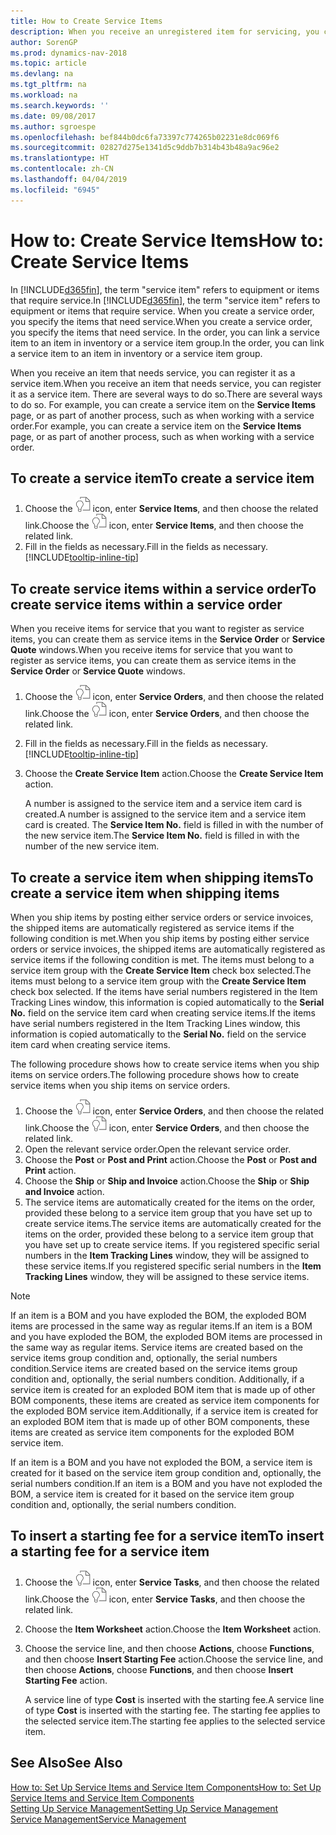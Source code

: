 ```yaml
---
title: How to Create Service Items
description: When you receive an unregistered item for servicing, you can register it as a service item.
author: SorenGP
ms.prod: dynamics-nav-2018
ms.topic: article
ms.devlang: na
ms.tgt_pltfrm: na
ms.workload: na
ms.search.keywords: ''
ms.date: 09/08/2017
ms.author: sgroespe
ms.openlocfilehash: bef844b0dc6fa73397c774265b02231e8dc069f6
ms.sourcegitcommit: 02827d275e1341d5c9ddb7b314b43b48a9ac96e2
ms.translationtype: HT
ms.contentlocale: zh-CN
ms.lasthandoff: 04/04/2019
ms.locfileid: "6945"
---
```

# <a name="how-to-create-service-items"></a><span data-ttu-id="4bcd1-103">How to: Create Service Items</span><span class="sxs-lookup"><span data-stu-id="4bcd1-103">How to: Create Service Items</span></span>
<span data-ttu-id="4bcd1-104">In [!INCLUDE[d365fin](includes/d365fin_md.md)], the term "service item" refers to equipment or items that require service.</span><span class="sxs-lookup"><span data-stu-id="4bcd1-104">In [!INCLUDE[d365fin](includes/d365fin_md.md)], the term "service item" refers to equipment or items that require service.</span></span> <span data-ttu-id="4bcd1-105">When you create a service order, you specify the items that need service.</span><span class="sxs-lookup"><span data-stu-id="4bcd1-105">When you create a service order, you specify the items that need service.</span></span> <span data-ttu-id="4bcd1-106">In the order, you can link a service item to an item in inventory or a service item group.</span><span class="sxs-lookup"><span data-stu-id="4bcd1-106">In the order, you can link a service item to an item in inventory or a service item group.</span></span>    

<span data-ttu-id="4bcd1-107">When you receive an item that needs service, you can register it as a service item.</span><span class="sxs-lookup"><span data-stu-id="4bcd1-107">When you receive an item that needs service, you can register it as a service item.</span></span> <span data-ttu-id="4bcd1-108">There are several ways to do so.</span><span class="sxs-lookup"><span data-stu-id="4bcd1-108">There are several ways to do so.</span></span> <span data-ttu-id="4bcd1-109">For example, you can create a service item on the **Service Items** page, or as part of another process, such as when working with a service order.</span><span class="sxs-lookup"><span data-stu-id="4bcd1-109">For example, you can create a service item on the **Service Items** page, or as part of another process, such as when working with a service order.</span></span>   

## <a name="to-create-a-service-item"></a><span data-ttu-id="4bcd1-110">To create a service item</span><span class="sxs-lookup"><span data-stu-id="4bcd1-110">To create a service item</span></span>  
1. <span data-ttu-id="4bcd1-111">Choose the ![Search for Page or Report](media/ui-search/search_small.png "Search for Page or Report icon") icon, enter **Service Items**, and then choose the related link.</span><span class="sxs-lookup"><span data-stu-id="4bcd1-111">Choose the ![Search for Page or Report](media/ui-search/search_small.png "Search for Page or Report icon") icon, enter **Service Items**, and then choose the related link.</span></span>
2. <span data-ttu-id="4bcd1-112">Fill in the fields as necessary.</span><span class="sxs-lookup"><span data-stu-id="4bcd1-112">Fill in the fields as necessary.</span></span> [!INCLUDE[tooltip-inline-tip](includes/tooltip-inline-tip_md.md)]  

## <a name="to-create-service-items-within-a-service-order"></a><span data-ttu-id="4bcd1-113">To create service items within a service order</span><span class="sxs-lookup"><span data-stu-id="4bcd1-113">To create service items within a service order</span></span>  
<span data-ttu-id="4bcd1-114">When you receive items for service that you want to register as service items, you can create them as service items in the **Service Order** or **Service Quote** windows.</span><span class="sxs-lookup"><span data-stu-id="4bcd1-114">When you receive items for service that you want to register as service items, you can create them as service items in the **Service Order** or **Service Quote** windows.</span></span>  

1. <span data-ttu-id="4bcd1-115">Choose the ![Search for Page or Report](media/ui-search/search_small.png "Search for Page or Report icon") icon, enter **Service Orders**, and then choose the related link.</span><span class="sxs-lookup"><span data-stu-id="4bcd1-115">Choose the ![Search for Page or Report](media/ui-search/search_small.png "Search for Page or Report icon") icon, enter **Service Orders**, and then choose the related link.</span></span>  
2. <span data-ttu-id="4bcd1-116">Fill in the fields as necessary.</span><span class="sxs-lookup"><span data-stu-id="4bcd1-116">Fill in the fields as necessary.</span></span> [!INCLUDE[tooltip-inline-tip](includes/tooltip-inline-tip_md.md)]  
3. <span data-ttu-id="4bcd1-117">Choose the **Create Service Item** action.</span><span class="sxs-lookup"><span data-stu-id="4bcd1-117">Choose the **Create Service Item** action.</span></span>  

    <span data-ttu-id="4bcd1-118">A number is assigned to the service item and a service item card is created.</span><span class="sxs-lookup"><span data-stu-id="4bcd1-118">A number is assigned to the service item and a service item card is created.</span></span> <span data-ttu-id="4bcd1-119">The **Service Item No.** field is filled in with the number of the new service item.</span><span class="sxs-lookup"><span data-stu-id="4bcd1-119">The **Service Item No.** field is filled in with the number of the new service item.</span></span>

## <a name="to-create-a-service-item-when-shipping-items"></a><span data-ttu-id="4bcd1-120">To create a service item when shipping items</span><span class="sxs-lookup"><span data-stu-id="4bcd1-120">To create a service item when shipping items</span></span>  
<span data-ttu-id="4bcd1-121">When you ship items by posting either service orders or service invoices, the shipped items are automatically registered as service items if the following condition is met.</span><span class="sxs-lookup"><span data-stu-id="4bcd1-121">When you ship items by posting either service orders or service invoices, the shipped items are automatically registered as service items if the following condition is met.</span></span> <span data-ttu-id="4bcd1-122">The items must belong to a service item group with the **Create Service Item** check box selected.</span><span class="sxs-lookup"><span data-stu-id="4bcd1-122">The items must belong to a service item group with the **Create Service Item** check box selected.</span></span> <span data-ttu-id="4bcd1-123">If the items have serial numbers registered in the Item Tracking Lines window, this information is copied automatically to the **Serial No.** field on the service item card when creating service items.</span><span class="sxs-lookup"><span data-stu-id="4bcd1-123">If the items have serial numbers registered in the Item Tracking Lines window, this information is copied automatically to the **Serial No.** field on the service item card when creating service items.</span></span>  

<span data-ttu-id="4bcd1-124">The following procedure shows how to create service items when you ship items on service orders.</span><span class="sxs-lookup"><span data-stu-id="4bcd1-124">The following procedure shows how to create service items when you ship items on service orders.</span></span>  

1. <span data-ttu-id="4bcd1-125">Choose the ![Search for Page or Report](media/ui-search/search_small.png "Search for Page or Report icon") icon, enter **Service Orders**, and then choose the related link.</span><span class="sxs-lookup"><span data-stu-id="4bcd1-125">Choose the ![Search for Page or Report](media/ui-search/search_small.png "Search for Page or Report icon") icon, enter **Service Orders**, and then choose the related link.</span></span>  
2. <span data-ttu-id="4bcd1-126">Open the relevant service order.</span><span class="sxs-lookup"><span data-stu-id="4bcd1-126">Open the relevant service order.</span></span>  
3. <span data-ttu-id="4bcd1-127">Choose the **Post** or **Post and Print** action.</span><span class="sxs-lookup"><span data-stu-id="4bcd1-127">Choose the **Post** or **Post and Print** action.</span></span>  
4. <span data-ttu-id="4bcd1-128">Choose the **Ship** or **Ship and Invoice** action.</span><span class="sxs-lookup"><span data-stu-id="4bcd1-128">Choose the **Ship** or **Ship and Invoice** action.</span></span>  
5. <span data-ttu-id="4bcd1-129">The service items are automatically created for the items on the order, provided these belong to a service item group that you have set up to create service items.</span><span class="sxs-lookup"><span data-stu-id="4bcd1-129">The service items are automatically created for the items on the order, provided these belong to a service item group that you have set up to create service items.</span></span> <span data-ttu-id="4bcd1-130">If you registered specific serial numbers in the **Item Tracking Lines** window, they will be assigned to these service items.</span><span class="sxs-lookup"><span data-stu-id="4bcd1-130">If you registered specific serial numbers in the **Item Tracking Lines** window, they will be assigned to these service items.</span></span>  

> [!NOTE]  
>  <span data-ttu-id="4bcd1-131">If an item is a BOM and you have exploded the BOM, the exploded BOM items are processed in the same way as regular items.</span><span class="sxs-lookup"><span data-stu-id="4bcd1-131">If an item is a BOM and you have exploded the BOM, the exploded BOM items are processed in the same way as regular items.</span></span> <span data-ttu-id="4bcd1-132">Service items are created based on the service items group condition and, optionally, the serial numbers condition.</span><span class="sxs-lookup"><span data-stu-id="4bcd1-132">Service items are created based on the service items group condition and, optionally, the serial numbers condition.</span></span> <span data-ttu-id="4bcd1-133">Additionally, if a service item is created for an exploded BOM item that is made up of other BOM components, these items are created as service item components for the exploded BOM service item.</span><span class="sxs-lookup"><span data-stu-id="4bcd1-133">Additionally, if a service item is created for an exploded BOM item that is made up of other BOM components, these items are created as service item components for the exploded BOM service item.</span></span>  
>   
>  <span data-ttu-id="4bcd1-134">If an item is a BOM and you have not exploded the BOM, a service item is created for it based on the service item group condition and, optionally, the serial numbers condition.</span><span class="sxs-lookup"><span data-stu-id="4bcd1-134">If an item is a BOM and you have not exploded the BOM, a service item is created for it based on the service item group condition and, optionally, the serial numbers condition.</span></span>  

## <a name="to-insert-a-starting-fee-for-a-service-item"></a><span data-ttu-id="4bcd1-135">To insert a starting fee for a service item</span><span class="sxs-lookup"><span data-stu-id="4bcd1-135">To insert a starting fee for a service item</span></span>
1. <span data-ttu-id="4bcd1-136">Choose the ![Search for Page or Report](media/ui-search/search_small.png "Search for Page or Report icon") icon, enter **Service Tasks**, and then choose the related link.</span><span class="sxs-lookup"><span data-stu-id="4bcd1-136">Choose the ![Search for Page or Report](media/ui-search/search_small.png "Search for Page or Report icon") icon, enter **Service Tasks**, and then choose the related link.</span></span>
2. <span data-ttu-id="4bcd1-137">Choose the **Item Worksheet** action.</span><span class="sxs-lookup"><span data-stu-id="4bcd1-137">Choose the **Item Worksheet** action.</span></span>
3. <span data-ttu-id="4bcd1-138">Choose the service line, and then choose **Actions**, choose **Functions**, and then choose **Insert Starting Fee** action.</span><span class="sxs-lookup"><span data-stu-id="4bcd1-138">Choose the service line, and then choose **Actions**, choose **Functions**, and then choose **Insert Starting Fee** action.</span></span>  

    <span data-ttu-id="4bcd1-139">A service line of type **Cost** is inserted with the starting fee.</span><span class="sxs-lookup"><span data-stu-id="4bcd1-139">A service line of type **Cost** is inserted with the starting fee.</span></span> <span data-ttu-id="4bcd1-140">The starting fee applies to the selected service item.</span><span class="sxs-lookup"><span data-stu-id="4bcd1-140">The starting fee applies to the selected service item.</span></span>

## <a name="see-also"></a><span data-ttu-id="4bcd1-141">See Also</span><span class="sxs-lookup"><span data-stu-id="4bcd1-141">See Also</span></span>  
[<span data-ttu-id="4bcd1-142">How to: Set Up Service Items and Service Item Components</span><span class="sxs-lookup"><span data-stu-id="4bcd1-142">How to: Set Up Service Items and Service Item Components</span></span>](service-how-setup-service-items.md)  
[<span data-ttu-id="4bcd1-143">Setting Up Service Management</span><span class="sxs-lookup"><span data-stu-id="4bcd1-143">Setting Up Service Management</span></span>](service-setup-service.md)  
[<span data-ttu-id="4bcd1-144">Service Management</span><span class="sxs-lookup"><span data-stu-id="4bcd1-144">Service Management</span></span>](service-service.md)  

